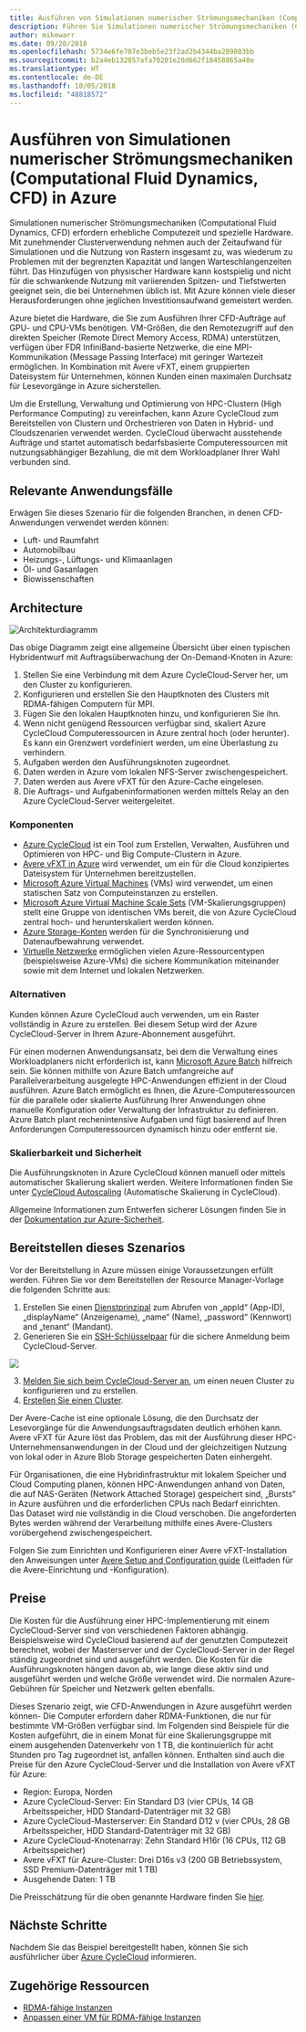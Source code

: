 ```yaml
---
title: Ausführen von Simulationen numerischer Strömungsmechaniken (Computational Fluid Dynamics, CFD) in Azure
description: Führen Sie Simulationen numerischer Strömungsmechaniken (Computational Fluid Dynamics, CFD) in Azure aus.
author: mikewarr
ms.date: 09/20/2018
ms.openlocfilehash: 5734e6fe707e3beb5e23f2ad2b4344ba289803bb
ms.sourcegitcommit: b2a4eb132857afa70201e28d662f18458865a48e
ms.translationtype: HT
ms.contentlocale: de-DE
ms.lasthandoff: 10/05/2018
ms.locfileid: "48818572"
---
```

# <a name="running-computational-fluid-dynamics-cfd-simulations-on-azure"></a>Ausführen von Simulationen numerischer Strömungsmechaniken (Computational Fluid Dynamics, CFD) in Azure

Simulationen numerischer Strömungsmechaniken (Computational Fluid Dynamics, CFD) erfordern erhebliche Computezeit und spezielle Hardware. Mit zunehmender Clusterverwendung nehmen auch der Zeitaufwand für Simulationen und die Nutzung von Rastern insgesamt zu, was wiederum zu Problemen mit der begrenzten Kapazität und langen Warteschlangenzeiten führt. Das Hinzufügen von physischer Hardware kann kostspielig und nicht für die schwankende Nutzung mit variierenden Spitzen- und Tiefstwerten geeignet sein, die bei Unternehmen üblich ist. Mit Azure können viele dieser Herausforderungen ohne jeglichen Investitionsaufwand gemeistert werden.

Azure bietet die Hardware, die Sie zum Ausführen Ihrer CFD-Aufträge auf GPU- und CPU-VMs benötigen. VM-Größen, die den Remotezugriff auf den direkten Speicher (Remote Direct Memory Access, RDMA) unterstützen, verfügen über FDR InfiniBand-basierte Netzwerke, die eine MPI-Kommunikation (Message Passing Interface) mit geringer Wartezeit ermöglichen. In Kombination mit Avere vFXT, einem gruppierten Dateisystem für Unternehmen, können Kunden einen maximalen Durchsatz für Lesevorgänge in Azure sicherstellen.

Um die Erstellung, Verwaltung und Optimierung von HPC-Clustern (High Performance Computing) zu vereinfachen, kann Azure CycleCloud zum Bereitstellen von Clustern und Orchestrieren von Daten in Hybrid- und Cloudszenarien verwendet werden. CycleCloud überwacht ausstehende Aufträge und startet automatisch bedarfsbasierte Computeressourcen mit nutzungsabhängiger Bezahlung, die mit dem Workloadplaner Ihrer Wahl verbunden sind.

## <a name="relevant-use-cases"></a>Relevante Anwendungsfälle

Erwägen Sie dieses Szenario für die folgenden Branchen, in denen CFD-Anwendungen verwendet werden können:

* Luft- und Raumfahrt
* Automobilbau
* Heizungs-, Lüftungs- und Klimaanlagen
* Öl- und Gasanlagen
* Biowissenschaften

## <a name="architecture"></a>Architecture

![Architekturdiagramm][architecture]

Das obige Diagramm zeigt eine allgemeine Übersicht über einen typischen Hybridentwurf mit Auftragsüberwachung der On-Demand-Knoten in Azure:

1. Stellen Sie eine Verbindung mit dem Azure CycleCloud-Server her, um den Cluster zu konfigurieren.
2. Konfigurieren und erstellen Sie den Hauptknoten des Clusters mit RDMA-fähigen Computern für MPI.
3. Fügen Sie den lokalen Hauptknoten hinzu, und konfigurieren Sie ihn.
4. Wenn nicht genügend Ressourcen verfügbar sind, skaliert Azure CycleCloud Computeressourcen in Azure zentral hoch (oder herunter). Es kann ein Grenzwert vordefiniert werden, um eine Überlastung zu verhindern.
5. Aufgaben werden den Ausführungsknoten zugeordnet.
6. Daten werden in Azure vom lokalen NFS-Server zwischengespeichert.
7. Daten werden aus Avere vFXT für den Azure-Cache eingelesen.
8. Die Auftrags- und Aufgabeninformationen werden mittels Relay an den Azure CycleCloud-Server weitergeleitet.

### <a name="components"></a>Komponenten

* [Azure CycleCloud][cyclecloud] ist ein Tool zum Erstellen, Verwalten, Ausführen und Optimieren von HPC- und Big Compute-Clustern in Azure.
* [Avere vFXT in Azure][avere] wird verwendet, um ein für die Cloud konzipiertes Dateisystem für Unternehmen bereitzustellen.
* [Microsoft Azure Virtual Machines][vms] (VMs) wird verwendet, um einen statischen Satz von Computeinstanzen zu erstellen.
* [Microsoft Azure Virtual Machine Scale Sets][vmss] (VM-Skalierungsgruppen) stellt eine Gruppe von identischen VMs bereit, die von Azure CycleCloud zentral hoch- und herunterskaliert werden können.
* [Azure Storage-Konten](/azure/storage/common/storage-introduction) werden für die Synchronisierung und Datenaufbewahrung verwendet.
* [Virtuelle Netzwerke](/azure/virtual-network/virtual-networks-overview) ermöglichen vielen Azure-Ressourcentypen (beispielsweise Azure-VMs) die sichere Kommunikation miteinander sowie mit dem Internet und lokalen Netzwerken.

### <a name="alternatives"></a>Alternativen

Kunden können Azure CycleCloud auch verwenden, um ein Raster vollständig in Azure zu erstellen. Bei diesem Setup wird der Azure CycleCloud-Server in Ihrem Azure-Abonnement ausgeführt.

Für einen modernen Anwendungsansatz, bei dem die Verwaltung eines Workloadplaners nicht erforderlich ist, kann [Microsoft Azure Batch][batch] hilfreich sein. Sie können mithilfe von Azure Batch umfangreiche auf Parallelverarbeitung ausgelegte HPC-Anwendungen effizient in der Cloud ausführen. Azure Batch ermöglicht es Ihnen, die Azure-Computeressourcen für die parallele oder skalierte Ausführung Ihrer Anwendungen ohne manuelle Konfiguration oder Verwaltung der Infrastruktur zu definieren. Azure Batch plant rechenintensive Aufgaben und fügt basierend auf Ihren Anforderungen Computeressourcen dynamisch hinzu oder entfernt sie.

### <a name="scalability-and-security"></a>Skalierbarkeit und Sicherheit

Die Ausführungsknoten in Azure CycleCloud können manuell oder mittels automatischer Skalierung skaliert werden. Weitere Informationen finden Sie unter [CycleCloud Autoscaling][cycle-scale] (Automatische Skalierung in CycleCloud).

Allgemeine Informationen zum Entwerfen sicherer Lösungen finden Sie in der [Dokumentation zur Azure-Sicherheit][security].

## <a name="deploy-this-scenario"></a>Bereitstellen dieses Szenarios

Vor der Bereitstellung in Azure müssen einige Voraussetzungen erfüllt werden. Führen Sie vor dem Bereitstellen der Resource Manager-Vorlage die folgenden Schritte aus:
1. Erstellen Sie einen [Dienstprinzipal][cycle-svcprin] zum Abrufen von „appId“ (App-ID), „displayName“ (Anzeigename), „name“ (Name), „password“ (Kennwort) and „tenant“ (Mandant).
2. Generieren Sie ein [SSH-Schlüsselpaar][cycle-ssh] für die sichere Anmeldung beim CycleCloud-Server.

<a href="https://portal.azure.com/#create/Microsoft.Template/uri/https%3A%2F%2Fraw.githubusercontent.com%2FCycleCloudCommunity%2Fcyclecloud_arm%2Fmaster%2Fazuredeploy.json" target="_blank">
    <img src="https://azuredeploy.net/deploybutton.png"/>
</a>

3. [Melden Sie sich beim CycleCloud-Server an][cycle-login], um einen neuen Cluster zu konfigurieren und zu erstellen.
4. [Erstellen Sie einen Cluster][cycle-create].

Der Avere-Cache ist eine optionale Lösung, die den Durchsatz der Lesevorgänge für die Anwendungsauftragsdaten deutlich erhöhen kann. Avere vFXT für Azure löst das Problem, das mit der Ausführung dieser HPC-Unternehmensanwendungen in der Cloud und der gleichzeitigen Nutzung von lokal oder in Azure Blob Storage gespeicherten Daten einhergeht.

Für Organisationen, die eine Hybridinfrastruktur mit lokalem Speicher und Cloud Computing planen, können HPC-Anwendungen anhand von Daten, die auf NAS-Geräten (Network Attached Storage) gespeichert sind, „Bursts“ in Azure ausführen und die erforderlichen CPUs nach Bedarf einrichten. Das Dataset wird nie vollständig in die Cloud verschoben. Die angeforderten Bytes werden während der Verarbeitung mithilfe eines Avere-Clusters vorübergehend zwischengespeichert.

Folgen Sie zum Einrichten und Konfigurieren einer Avere vFXT-Installation den Anweisungen unter [Avere Setup and Configuration guide][avere] (Leitfaden für die Avere-Einrichtung und -Konfiguration).

## <a name="pricing"></a>Preise

Die Kosten für die Ausführung einer HPC-Implementierung mit einem CycleCloud-Server sind von verschiedenen Faktoren abhängig. Beispielsweise wird CycleCloud basierend auf der genutzten Computezeit berechnet, wobei der Masterserver und der CycleCloud-Server in der Regel ständig zugeordnet sind und ausgeführt werden. Die Kosten für die Ausführungsknoten hängen davon ab, wie lange diese aktiv sind und ausgeführt werden und welche Größe verwendet wird. Die normalen Azure-Gebühren für Speicher und Netzwerk gelten ebenfalls.

Dieses Szenario zeigt, wie CFD-Anwendungen in Azure ausgeführt werden können- Die Computer erfordern daher RDMA-Funktionen, die nur für bestimmte VM-Größen verfügbar sind. Im Folgenden sind Beispiele für die Kosten aufgeführt, die in einem Monat für eine Skalierungsgruppe mit einem ausgehenden Datenverkehr von 1 TB, die kontinuierlich für acht Stunden pro Tag zugeordnet ist, anfallen können. Enthalten sind auch die Preise für den Azure CycleCloud-Server und die Installation von Avere vFXT für Azure:

* Region: Europa, Norden
* Azure CycleCloud-Server: Ein Standard D3 (vier CPUs, 14 GB Arbeitsspeicher, HDD Standard-Datenträger mit 32 GB)
* Azure CycleCloud-Masterserver: Ein Standard D12 v (vier CPUs, 28 GB Arbeitsspeicher, HDD Standard-Datenträger mit 32 GB)
* Azure CycleCloud-Knotenarray: Zehn Standard H16r (16 CPUs, 112 GB Arbeitsspeicher)
* Avere vFXT für Azure-Cluster: Drei D16s v3 (200 GB Betriebssystem, SSD Premium-Datenträger mit 1 TB)
* Ausgehende Daten: 1 TB

Die Preisschätzung für die oben genannte Hardware finden Sie [hier][pricing].

## <a name="next-steps"></a>Nächste Schritte

Nachdem Sie das Beispiel bereitgestellt haben, können Sie sich ausführlicher über [Azure CycleCloud][cyclecloud] informieren.

## <a name="related-resources"></a>Zugehörige Ressourcen

* [RDMA-fähige Instanzen][rdma]
* [Anpassen einer VM für RDMA-fähige Instanzen][rdma-custom]

<!-- links -->
[architecture]: ./media/architecture-hpc-cfd.png
[calculator]: https://azure.com/e/
[availability]: /azure/architecture/checklist/availability
[resource-groups]: /azure/azure-resource-manager/resource-group-overview
[resiliency]: /azure/architecture/resiliency/
[security]: /azure/security/
[scalability]: /azure/architecture/checklist/scalability
[vmss]: /azure/virtual-machine-scale-sets/overview
[cyclecloud]: /azure/cyclecloud/
[rdma]: /azure/virtual-machines/windows/sizes-hpc#rdma-capable-instances
[gpu]: /azure/virtual-machines/windows/sizes-gpu
[hpcsizes]: /azure/virtual-machines/windows/sizes-hpc
[vms]: /azure/virtual-machines/
[low-pri]: /azure/virtual-machine-scale-sets/virtual-machine-scale-sets-use-low-priority
[batch]: /azure/batch/
[avere]: https://github.com/Azure/Avere/blob/master/README.md
[cycle-prereq]: /azure/cyclecloud/quickstart-install-cyclecloud#prerequisites
[cycle-svcprin]: /azure/cyclecloud/quickstart-install-cyclecloud#service-principal
[cycle-ssh]: /azure/cyclecloud/quickstart-install-cyclecloud#ssh-keypair
[cycle-login]: /azure/cyclecloud/quickstart-install-cyclecloud#log-into-the-cyclecloud-application-server
[cycle-create]: /azure/cyclecloud/quickstart-create-and-run-cluster
[rdma]: /azure/virtual-machines/windows/sizes-hpc#rdma-capable-instances
[rdma-custom]: /azure/virtual-machines/linux/classic/rdma-cluster#customize-the-vm
[pricing]: https://azure.com/e/53030a04a2ab47a289156e2377a4247a
[cycle-scale]: /azure/cyclecloud/autoscale
